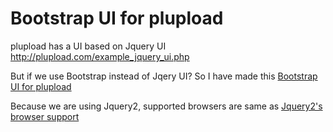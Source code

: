 Bootstrap UI for plupload
=================

plupload has a UI based on Jquery UI <a href="http://plupload.com/example_jquery_ui.php">http://plupload.com/example_jquery_ui.php</a>

But if we use Bootstrap instead of Jqery UI? So I have made this [Bootstrap UI for plupload](https://github.com/leedorian/pupload-bootstrap)

Because we are using Jquery2, supported browsers are same as [Jquery2's browser support](http://jquery.com/browser-support/)